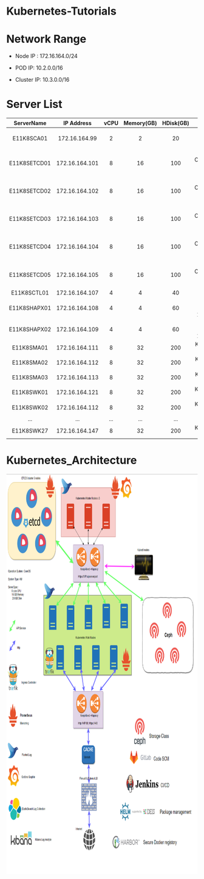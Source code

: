 # Kubernetes-Tutorials

# Network Range

*   Node IP :   172.16.164.0/24

*   POD IP:     10.2.0.0/16

*   Cluster IP: 10.3.0.0/16

# Server List

|   ServerName  |   IP Address  |   vCPU    |   Memory(GB)  |   HDisk(GB)   |   Descriptions |
|:---:|:---:|:---:|:---:|:---:|:---:|
|E11K8SCA01|172.16.164.99|2|2|20|Certificates Generator & Http File Service|
|E11K8SETCD01|172.16.164.101|8|16|100|ETCD Cluster(Kubernetes Key-Value DataBase)|
|E11K8SETCD02|172.16.164.102|8|16|100|ETCD Cluster(Kubernetes Key-Value DataBase)|
|E11K8SETCD03|172.16.164.103|8|16|100|ETCD Cluster(Kubernetes Key-Value DataBase)|
|E11K8SETCD04|172.16.164.104|8|16|100|ETCD Cluster(Kubernetes Key-Value DataBase)|
|E11K8SETCD05|172.16.164.105|8|16|100|ETCD Cluster(Kubernetes Key-Value DataBase)|
|E11K8SCTL01|172.16.164.107|4|4|40|Kubectl & Helm |
|E11K8SHAPX01|172.16.164.108|4|4|60|Haproxy & Keepalived (VIP: 172.16.164.110)|
|E11K8SHAPX02|172.16.164.109|4|4|60|Haproxy & Keepalived (VIP: 172.16.164.110)|
|E11K8SMA01|172.16.164.111|8|32|200|Kubernetes Master Node|
|E11K8SMA02|172.16.164.112|8|32|200|Kubernetes Master Node|
|E11K8SMA03|172.16.164.113|8|32|200|Kubernetes Master Node|
|E11K8SWK01|172.16.164.121|8|32|200|Kubernetes Worker Node|
|E11K8SWK02|172.16.164.112|8|32|200|Kubernetes Worker Node|
|...|...|...|...|...|...|
|E11K8SWK27|172.16.164.147|8|32|200|Kubernetes Worker Node|





# Kubernetes_Architecture

<img src="images/Kubernetes_Architecture.png" height="1050" width="900">